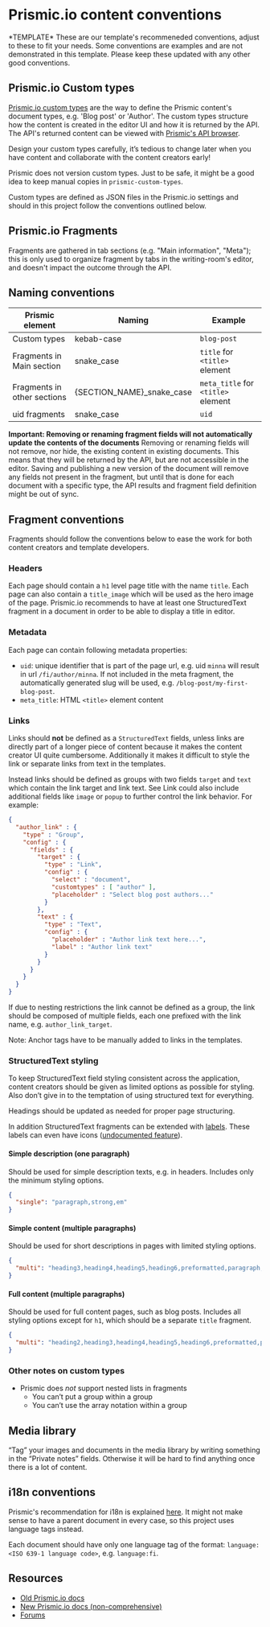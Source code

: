 # Prismic.io content conventions

\*TEMPLATE\* These are our template's recommeneded conventions, adjust to these to fit your needs. Some conventions are examples and are not demonstrated in this template. Please keep these updated with any other good conventions.

## Prismic.io Custom types

[Prismic.io custom types](https://prismic.io/docs/custom-types) are the way to define the Prismic content's document types, e.g. 'Blog post' or 'Author'. The custom types structure how the content is created in the editor UI and how it is returned by the API. The API's returned content can be viewed with [Prismic's API browser](https://metalsmith-prismic-template.prismic.io/api/documents/search?ref=Vsz0KiUAAB0AEhiu&q=%5B%5B%3Ad+%3D+at(document.type%2C+%22i18n-blog-post%22)%5D%5D&q=%5B%5B%3Ad+%3D+at(document.tags%2C+%5B%22language%3Afi%22%5D)%5D%5D#format=html).

Design your custom types carefully, it’s tedious to change later when you have content and collaborate with the content creators early!

Prismic does not version custom types. Just to be safe, it might be a good idea to keep manual copies in `prismic-custom-types`.

Custom types are defined as JSON files in the Prismic.io settings and should in this project follow the conventions outlined below.



## Prismic.io Fragments

Fragments are gathered in tab sections (e.g. "Main information", "Meta"); this is only used to organize fragment by tabs in the writing-room's editor, and doesn't impact the outcome through the API.

## Naming conventions


| Prismic element               | Naming                       | Example  |
| ----------------------------- |------------------------------| ---------|
| Custom types                  | kebab-case                   | `blog-post` |
| Fragments in Main section     | snake_case                   |  `title` for `<title>` element |
| Fragments in other sections   | {SECTION_NAME}_snake_case    |  `meta_title` for `<title>` element |
| uid fragments                 | snake_case                   |  `uid` |

**Important: Removing or renaming fragment fields will not automatically update the contents of the documents** Removing or renaming fields will not remove, nor hide, the existing content in existing documents. This means that they will be returned by the API, but are not accessible in the editor. Saving and publishing a new version of the document will remove any fields not present in the fragment, but until that is done for each document with a specific type, the API results and fragment field definition might be out of sync.



## Fragment conventions

Fragments should follow the conventions below to ease the work for both content creators and template developers.

### Headers

Each page should contain a `h1` level page title with the name `title`. Each page can also contain a `title_image` which will be used as the hero image of the page. Prismic.io recommends to have at least one StructuredText fragment in a document in order to be able to display a title in editor.

### Metadata

Each page can contain following metadata properties:

  * `uid`: unique identifier that is part of the page url, e.g. uid `minna` will result in url `/fi/author/minna`. If not included in the meta fragment, the automatically generated slug will be used, e.g. `/blog-post/my-first-blog-post`.
  * `meta_title`: HTML `<title>` element content

### Links

Links should **not** be defined as a `StructuredText` fields, unless links are directly part of a longer piece of content because it makes the content creator UI quite cumbersome. Additionally it makes it difficult to style the link or separate links from text in the templates.

Instead links should be defined as groups with two fields `target` and `text` which contain the link target and link text. See Link could also include additional fields like `image` or `popup` to further control the link behavior. For example:

```json
{
  "author_link" : {
    "type" : "Group",
    "config" : {
      "fields" : {
        "target" : {
          "type" : "Link",
          "config" : {
            "select" : "document",
            "customtypes" : [ "author" ],
            "placeholder" : "Select blog post authors..."
          }
        },
        "text" : {
          "type" : "Text",
          "config" : {
            "placeholder" : "Author link text here...",
            "label" : "Author link text"
          }
        }
      }
    }
  }
}
```

If due to nesting restrictions the link cannot be defined as a group, the link should be composed of multiple fields, each one prefixed with the link name, e.g. `author_link_target`.

Note: Anchor tags have to be manually added to links in the templates.


### StructuredText styling

To keep StructuredText field styling consistent across the application, content creators should be given as limited options as possible for styling. Also don’t give in to the temptation of using structured text for everything.

Headings should be updated as needed for proper page structuring.

In addition StructuredText fragments can be extended with [labels](https://blog.prismic.io/VAcbSjEAADMAtjS8/label-your-structured-text-for-richer-display-experience-quotes-tips-captions). These labels can even have icons ([undocumented feature](https://qa.prismic.io/250/label-icons-and-validity-documentation)).


#### Simple description (one paragraph)

Should be used for simple description texts, e.g. in headers. Includes only the minimum styling options.

```json
{
  "single": "paragraph,strong,em"
}
```

#### Simple content (multiple paragraphs)

Should be used for short descriptions in pages with limited styling options.

```json
{
  "multi": "heading3,heading4,heading5,heading6,preformatted,paragraph,strong,em,hyperlink,image"
}
```

#### Full content (multiple paragraphs)

Should be used for full content pages, such as blog posts. Includes all styling options except for `h1`, which should be a separate `title` fragment.

```json
{
  "multi": "heading2,heading3,heading4,heading5,heading6,preformatted,paragraph,strong,em,hyperlink,olist,o-list-item,ulist,list-item,image,embed"
}
```

### Other notes on custom types

  * Prismic does *not* support nested lists in fragments
    * You can’t put a group within a group
    * You can’t use the array notation within a group


## Media library

“Tag” your images and documents in the media library by writing something in the “Private notes” fields. Otherwise it will be hard to find anything once there is a lot of content.


## i18n conventions

Prismic's recommendation for i18n is explained [here](https://qa.prismic.io/29/will-multi-lingual-sites-be-supported-in-the-future). It might not make sense to have a parent document in every case, so this project uses language tags instead.

Each document should have only one language tag of the format: `language:<ISO 639-1 language code>`, e.g. `language:fi`.



## Resources

* [Old Prismic.io docs](https://developers.prismic.io/)
* [New Prismic.io docs (non-comprehensive)](https://prismic.io/docs#?lang=node)
* [Forums](https://qa.prismic.io/)

